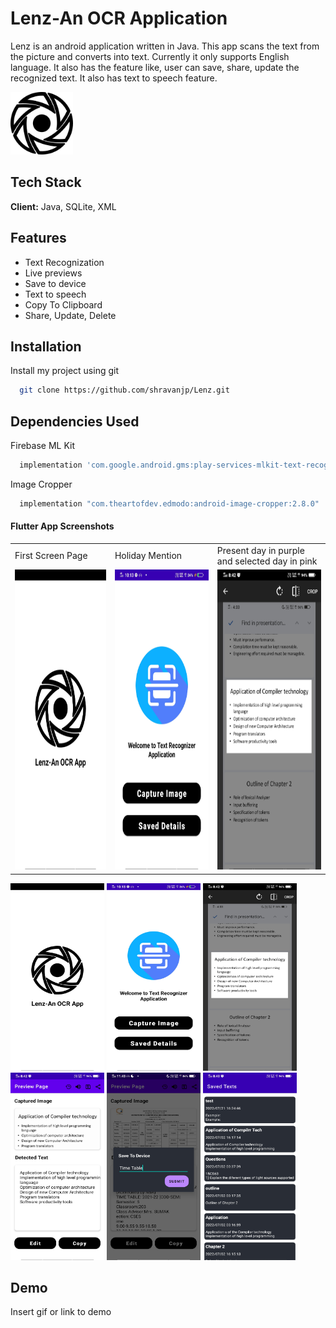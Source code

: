 # Lenz-An OCR Application

Lenz is an android application written in Java. This app scans the text from the picture and converts into text. Currently it only supports English language. It also has the feature like, user can save, share, update the recognized text. It also has text to speech feature.


<img src="https://github.com/shravanjp/Lenz/blob/master/app/src/main/res/drawable/lenz.png" width="100" height="100">


## Tech Stack

**Client:** Java, SQLite, XML


## Features

- Text Recognization
- Live previews
- Save to device
- Text to speech
- Copy To Clipboard
- Share, Update, Delete


## Installation

Install my project using git

```bash
  git clone https://github.com/shravanjp/Lenz.git
```

## Dependencies Used

Firebase ML Kit
```bash
  implementation 'com.google.android.gms:play-services-mlkit-text-recognition:16.2.0'
```

Image Cropper
```bash
  implementation "com.theartofdev.edmodo:android-image-cropper:2.8.0"
```
    
#### Flutter App Screenshots

<table>
  <tr>
    <td>First Screen Page</td>
     <td>Holiday Mention</td>
     <td>Present day in purple and selected day in pink</td>
  </tr>
  <tr>
    <td><img src="https://github.com/shravanjp/Lenz/blob/master/app/src/main/res/drawable/spalshscreen.jpg" width="270" height="480"></td>
    <td><img src="https://github.com/shravanjp/Lenz/blob/master/app/src/main/res/drawable/homescreen.jpg" width="270" height="480"></td>
    <td><img src="https://github.com/shravanjp/Lenz/blob/master/app/src/main/res/drawable/cropimage.jpg" width="270" height="480"></td>
  </tr>
 </table>

<img src="https://github.com/shravanjp/Lenz/blob/master/app/src/main/res/drawable/spalshscreen.jpg" width="150" height="300">
<img src="https://github.com/shravanjp/Lenz/blob/master/app/src/main/res/drawable/homescreen.jpg" width="150" height="300">
<img src="https://github.com/shravanjp/Lenz/blob/master/app/src/main/res/drawable/cropimage.jpg" width="150" height="300">
<img src="https://github.com/shravanjp/Lenz/blob/master/app/src/main/res/drawable/previewpage.jpg" width="150" height="300">
<img src="https://github.com/shravanjp/Lenz/blob/master/app/src/main/res/drawable/savetodevice.jpg" width="150" height="300">
<img src="https://github.com/shravanjp/Lenz/blob/master/app/src/main/res/drawable/saveddetails.jpg" width="150" height="300">


## Demo

Insert gif or link to demo

